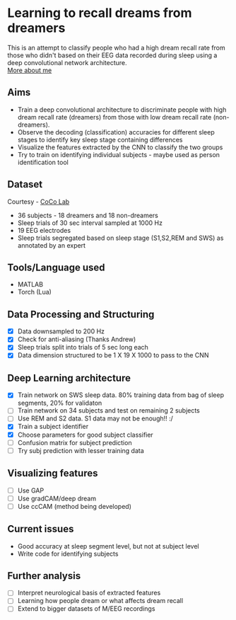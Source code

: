 # Learning to recall dreams from dreamers
This is an attempt to classify people who had a high dream recall rate from those who didn't based on their EEG data recorded during sleep using a deep convolutional network architecture. <br/>
[More about me](https://arnaghosh.github.io/)

## Aims
* Train a deep convolutional architecture to discriminate people with high dream recall rate (dreamers) from those with low dream recall rate (non-dreamers).
* Observe the decoding (classification) accuracies for different sleep stages to identify key sleep stage containing differences
* Visualize the features extracted by the CNN to classify the two groups
* Try to train on identifying individual subjects - maybe used as person identification tool

## Dataset
Courtesy - [CoCo Lab](http://www.karimjerbi.com/index.html)
* 36 subjects - 18 dreamers and 18 non-dreamers
* Sleep trials of 30 sec interval sampled at 1000 Hz
* 19 EEG electrodes
* Sleep trials segregated based on sleep stage (S1,S2,REM and SWS) as annotated by an expert

## Tools/Language used
* MATLAB
* Torch (Lua)

## Data Processing and Structuring
- [X] Data downsampled to 200 Hz
- [X] Check for anti-aliasing (Thanks Andrew)
- [X] Sleep trials split into trials of 5 sec long each
- [X] Data dimension structured to be 1 X 19 X 1000 to pass to the CNN

## Deep Learning architecture
- [X] Train network on SWS sleep data. 80% training data from bag of sleep segments, 20% for validaton
- [ ] Train network on 34 subjects and test on remaining 2 subjects
- [ ] Use REM and S2 data. S1 data may not be enough!! :/
- [X] Train a subject identifier
- [X] Choose parameters for good subject classifier
- [ ] Confusion matrix for subject prediction
- [ ] Try subj prediction with lesser training data

## Visualizing features
- [ ] Use GAP
- [ ] Use gradCAM/deep dream
- [ ] Use ccCAM (method being developed)

## Current issues
* Good accuracy at sleep segment level, but not at subject level
* Write code for identifying subjects

## Further analysis
- [ ] Interpret neurological basis of extracted features
- [ ] Learning how people dream or what affects dream recall
- [ ] Extend to bigger datasets of M/EEG recordings
